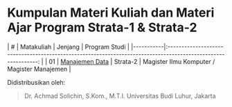 # Kumpulan Materi Kuliah dan Materi Ajar Program Strata-1 & Strata-2

|   #   | Matakuliah                                                    | Jenjang   | Program Studi | 
|-----------|:-------------------------------------------------------------------------------------------------------------: |
|  01   |  [Manajemen Data](./manajemen-data)      | Strata-2   | Magister Ilmu Komputer / Magister Manajemen |

Didistribusikan oleh:
> Dr. Achmad Solichin, S.Kom., M.T.I.
> Universitas Budi Luhur, Jakarta
